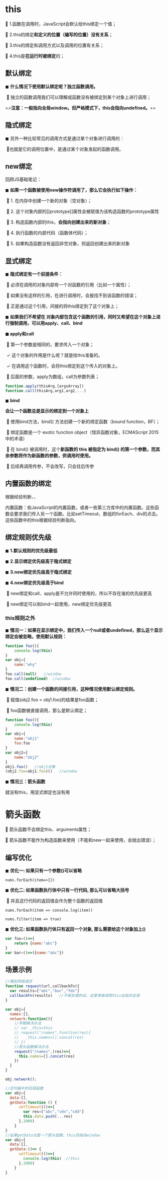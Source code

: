 # this

 1.函数在调用时，JavaScript会默认给this绑定一个值；

 2.this的绑定**和定义的位置（编写的位置）没有关系**；

 3.this的绑定和调用方式以及调用的位置有关系；

 4.this是**在运行时被绑定**的；

## 默认绑定

◼ **什么情况下使用默认绑定呢？独立函数调用。**

​		 独立的函数调用我们可以理解成函数没有被绑定到某个对象上进行调用；

==**注意：一般指向全局window。但严格模式下，this会指向undefined。**==

## 隐式绑定

◼ 另外一种比较常见的调用方式是通过某个对象进行调用的：

​		也就是它的调用位置中，是通过某个对象发起的函数调用。

## new绑定

回顾JS基础笔记：

◼ **如果一个函数被使用new操作符调用了，那么它会执行如下操作：**

​		 1. 在内存中创建一个新的对象（空对象）；

​		 2. 这个对象内部的[[prototype]]属性会被赋值为该构造函数的prototype属性

​		 3. 构造函数内部的this，**会指向创建出来的新对象**；

​		 4. 执行函数的内部代码（函数体代码）；

​		 5. 如果构造函数没有返回非空对象，则返回创建出来的新对象

## 显式绑定

◼ **隐式绑定有一个前提条件：**

​		 必须在调用的对象内部有一个对函数的引用（比如一个属性）；

​		 如果没有这样的引用，在进行调用时，会报找不到该函数的错误；

​		 正是通过这个引用，间接的将this绑定到了这个对象上；

◼ **如果我们不希望在 对象内部包含这个函数的引用，同时又希望在这个对象上进行强制调用，可以用apply、call、bind**

**◼ apply和call**

​		 第一个参数是相同的，要求传入一个对象；

​				✓ 这个对象的作用是什么呢？就是给this准备的。

​				✓ 在调用这个函数时，会将this绑定到这个传入的对象上。

​		 后面的参数，apply为数组，call为参数列表；

```js
function.apply(thisArg,[argsArray])
function.call(thisArg,arg1,arg2,...)
```

◼ **bind**

**会让一个函数总是显示的绑定到一个对象上**

​		 使用bind方法，bind() 方法创建一个新的绑定函数（bound function，BF）；

​		 绑定函数是一个 exotic function object（怪异函数对象，ECMAScript 2015 中的术语）

​		 在 bind() 被调用时，这个**新函数的 this 被指定为 bind() 的第一个参数，而其余参数将作为新函数的参数，供调用时使用。**

​		 后续再调用传参，不会改写，只会往后传参

## 内置函数的绑定

根据经验判断、、

内置函数：些JavaScript的内置函数，或者一些第三方库中的内置函数。这些函数会要求我们传入另一个函数。比如setTimeout、数组的forEach、div的点击。这些函数中的this根据经验判断指向。

## 绑定规则优先级

◼ **1.默认规则的优先级最低**

◼ **2.显示绑定优先级高于隐式绑定**

◼ **3.new绑定优先级高于隐式绑定**

◼ **4.new绑定优先级高于bind**

​		 new绑定和call、apply是不允许同时使用的，所以不存在谁的优先级更高

​		 new绑定可以和bind一起使用，new绑定优先级更高

### this规则之外

◼ **情况一：如果在显示绑定中，我们传入一个null或者undefined，那么这个显示绑定会被忽略，使用默认规则：**

```js
function foo(){
    console.log(this)
}
var obj={
    name:"why"
}
foo.call(null)   //window
foo.call(undefined)  //window
```

◼ **情况二：创建一个函数的间接引用，这种情况使用默认绑定规则。**

​		 赋值(obj2.foo = obj1.foo)的结果是foo函数；

​		 foo函数被直接调用，那么是默认绑定；

```js
function foo(){
    console.log(this)
}
var obj={
    name:"obj1"
    foo:foo
}
var obj2={
    name:"obj2"
}
obj1.foo()   //obj1对象
(obj2.foo=obj1.foo)()   //window
```

◼ **情况三：箭头函数**

 就没有this，用显式绑定也没有用

# 箭头函数

 箭头函数不会绑定this、arguments属性；

 箭头函数不能作为构造函数来使用（不能和new一起来使用，会抛出错误）；

## 编写优化

◼ **优化一: 如果只有一个参数()可以省略**

`nums.forEach(item=>{})`

◼ **优化二: 如果函数执行体中只有一行代码, 那么可以省略大括号**

​		 并且这行代码的返回值会作为整个函数的返回值

`nums.forEach(item => console.log(item))`

`nums.filter(item => true)`

◼ **优化三: 如果函数执行体只有返回一个对象, 那么需要给这个对象加上()**

```js
var foo=()=>{
    return {name:"abc"}
}
var bar=()=>({name:"abc"})
```

## 场景示例

```js
//模拟网络请求
function request(url,callbackFn){
  var results=["abc","buc","fds"]
  callbackFn(results)   //不做处理的话，这里单独调用this会指向全局
}

var obj={
  names:[],
  network:function(){
    //早期解决办法
    // var _this=this
    // request("/names",function(res){
    //   _this.names=[].concat(res)
    // })
    //箭头函数解决办法
    request("/names",(res)=>{
      this.names=[].concat(res)
    })
  }
}

obj.network();
```

```js
//定时器中的回调函数
var obj={
  data:[],
  getData:function () {
      setTimeout(()=>{
        var res=["abc","vdx","sdd"]
        this.data.push(...res)
      },1000)
    }
}
//如果getData也是一个箭头函数，this则指向window
var obj={
  data:[],
  getData:()=> {
      setTimeout(()=>{
        console.log(this)  //this
      },1000)
    }
}
```

